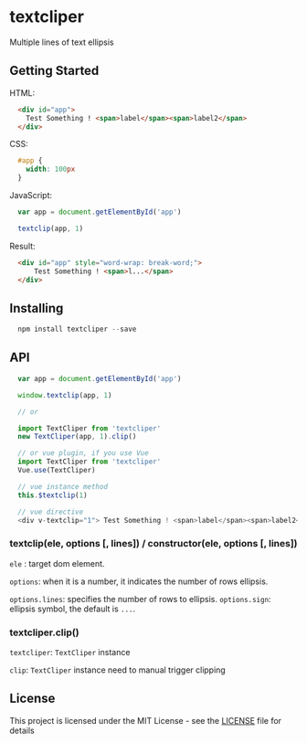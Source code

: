# textcliper

Multiple lines of text ellipsis

## Getting Started

HTML:
```html
  <div id="app">
    Test Something ! <span>label</span><span>label2</span>
  </div>
```
CSS:
```css
  #app {
    width: 100px
  }
```
JavaScript:
```javascript
  var app = document.getElementById('app')

  textclip(app, 1)
```
Result:
```html
  <div id="app" style="word-wrap: break-word;">
      Test Something ! <span>l...</span>
  </div>
```

## Installing

```javascript
  npm install textcliper --save
```

## API
```javascript
  var app = document.getElementById('app')

  window.textclip(app, 1)

  // or

  import TextCliper from 'textcliper'
  new TextCliper(app, 1).clip()

  // or vue plugin, if you use Vue
  import TextCliper from 'textcliper'
  Vue.use(TextCliper)

  // vue instance method
  this.$textclip(1)

  // vue directive
  <div v-textclip="1"> Test Something ! <span>label</span><span>label2</span> </div>
```

### textclip(ele, options [, lines]) / constructor(ele, options [, lines])

``ele`` :  target dom element.

``options``:  when it is a number, it indicates the number of rows ellipsis.

``options.lines``: specifies the number of rows to ellipsis.
``options.sign``: ellipsis symbol, the default is ``...``.

### textcliper.clip()

``textcliper``:  `TextCliper` instance

``clip``:  `TextCliper` instance need to manual trigger clipping

## License

This project is licensed under the MIT License - see the [LICENSE](LICENSE) file for details
